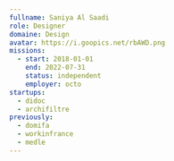 ```yaml
---
fullname: Saniya Al Saadi
role: Designer
domaine: Design
avatar: https://i.goopics.net/rbAWD.png
missions:
  - start: 2018-01-01
    end: 2022-07-31
    status: independent
    employer: octo
startups:
  - didoc
  - archifiltre
previously:
  - domifa
  - workinfrance
  - medle
---
```

